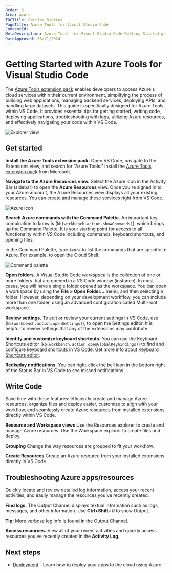 ```yaml
---
Order: 2
Area: azure
TOCTitle: Getting Started
PageTitle: Azure Tools for Visual Studio Code
ContentId:
MetaDescription: Azure Tools for Visual Studio Code Getting Started guide for developers
DateApproved: 08/21/2024
---
```

# Getting Started with Azure Tools for Visual Studio Code

The [Azure Tools extension pack](https://marketplace.visualstudio.com/items?itemName=ms-vscode.vscode-node-azure-pack) enables developers to access Azure's cloud services within their current environment, simplifying the process of building web applications, managing backend services, deploying APIs, and handling large datasets. This guide is specifically designed for Azure Tools within VS Code. It provides essential tips for getting started, writing code, deploying applications, troubleshooting with logs, utilizing Azure resources, and effectively navigating your code within VS Code.

![Explorer view](images/extensions/explorer.png)

## Get started

**Install the Azure Tools extension pack.** Open VS Code, navigate to the Extensions view, and search for “Azure Tools.” Install the [Azure Tools extension pack](overview.md) from Microsoft.

**Navigate to the Azure Resources view.** Select the Azure icon in the Activity Bar (sidebar) to open the **Azure Resources** view. Once you're signed in to your Azure account, the Azure Resources view displays all your existing resources. You can create and manage these services right from VS Code.

![Azure icon](images/extensions/azure-icon.png)

**Search Azure commands with the Command Palette.** An important key combination to know is (`kb(workbench.action.showCommands)`), which brings up the Command Palette. It is your starting point for access to all functionality within VS Code including commands, keyboard shortcuts, and opening files.

In the Command Palette, type `Azure` to list the commands that are specific to Azure. For example, to open the Cloud Shell.

![Command palette](images/extensions/command-palette.png)

**Open folders.** A Visual Studio Code *workspace* is the collection of one or more folders that are opened in a VS Code window (instance). In most cases, you will have a single folder opened as the workspace. You can open a workspace by using the **File > Open Folder...** menu, and then selecting a folder. However, depending on your development workflow, you can include more than one folder, using an advanced configuration called Multi-root workspace.

**Review settings.** To edit or review your current settings in VS Code, use (`kb(workbench.action.openSettings)`), to open the Settings editor. It is helpful to review settings that any of the extensions may contribute.

**Identify and customize keyboard shortcuts.** You can use the Keyboard Shortcuts editor (`kb(workbench.action.openGlobalKeybindings)`) to find and configure keyboard shortcuts in VS Code. Get more info about [Keyboard Shortcuts editor](/docs/editor/keybindings.md#keyboard-shortcuts-editor).

**Redisplay notifications.** You can right-click the bell icon in the bottom right of the Status Bar in VS Code to see missed notifications.

## Write Code

Save time with these features: efficiently create and manage Azure resources, organize files and deploy easier, customize to align with your workflow, and seamlessly create Azure resources from installed extensions directly within VS Code.

**Resource and Workspace views** Use the Resources explorer to create and manage Azure resources. Use the Workspace explorer to create files and deploy.

**Grouping** Change the way resources are grouped to fit your workflow.

**Create Resources** Create an Azure resource from your installed extensions directly in VS Code.

## Troubleshooting Azure apps/resources

Quickly locate and review detailed log information, access your recent activities, and easily manage the resources you've recently created.

**Find logs.** The Output Channel displays textual information such as logs, messages, and other information. Use **Ctrl+Shift+U** to show Output.

**Tip:** More verbose log info is found in the Output Channel.

**Access resources.** View all of your recent activities and quickly access resources you've recently created in the **Activity Log**.

## Next steps

* [Deployment](/docs/azure/deployment.md) - Learn how to deploy your apps to the cloud using Azure.
